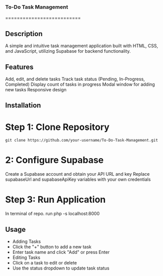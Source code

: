 ### To-Do Task Management
==========================
## Description
A simple and intuitive task management application built with HTML, CSS, and JavaScript, utilizing Supabase for backend functionality.
## Features
Add, edit, and delete tasks
Track task status (Pending, In-Progress, Completed)
Display count of tasks in progress
Modal window for adding new tasks
Responsive design
## Installation
# Step 1: Clone Repository
```
git clone https://github.com/your-username/To-Do-Task-Management.git
```
# 2: Configure Supabase
Create a Supabase account and obtain your API URL and key
Replace supabaseUrl and supabaseApiKey variables with your own credentials
# Step 3: Run Application
In terminal of repo. run php -s localhost:8000

## Usage
- Adding Tasks
- Click the "+" button to add a new task
- Enter task name and click "Add" or press Enter
- Editing Tasks
- Click on a task to edit or delete
- Use the status dropdown to update task status